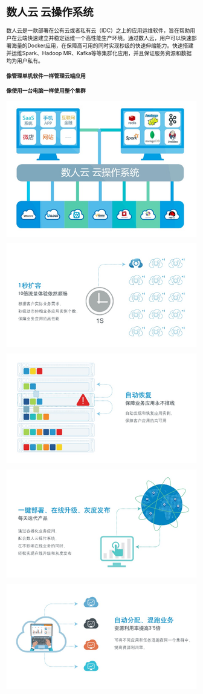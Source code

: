 # 数人云 云操作系统

数人云是一款部署在公有云或者私有云（IDC）之上的应用运维软件，旨在帮助用户在云端快速建立并稳定运维一个高性能生产环境。通过数人云，用户可以快速部署海量的Docker应用，在保障高可用的同时实现秒级的快速伸缩能力。快速搭建并运维Spark、Hadoop MR、Kafka等等集群化应用，并且保证服务资源和数据均为用户私有。  

#### 像管理单机软件一样管理云端应用
#### 像使用一台电脑一样使用整个集群

![](sry01.png)

![](sry02.png)

![](sry03.png)

![](sry04.png)

![](sry05.png)
